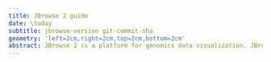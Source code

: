 ```yaml
---
title: JBrowse 2 guide
date: \today
subtitle: jbrowse-version git-commit-sha
geometry: 'left=2cm,right=2cm,top=2cm,bottom=2cm'
abstract: JBrowse 2 is a platform for genomics data visualization. JBrowse 2 is packaged as a web-app that can be setup on your server or as a executable that can be run on your desktop. It also has re-usable components that can be embedded in your web apps. This document includes a user manual with screenshots of how to use the app, a configuration guide for administrators, and developer documentation for programmers making JBrowse 2 plugins or core code modifications.
---
```


